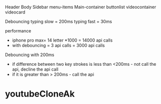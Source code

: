 Header
Body
 Sidebar 
   menu-items
 Main-container
   buttonlist
   videocontainer
      videocard


Debouncing
 typing slow = 200ms 
 typing fast =  30ms

 performance
 - iphone pro max=  14 letter *1000 =  14000 api calls
 - with debouncing  =  3 api calls  = 3000 api calls

 Debouncing with 200ms
  - if difference between two key strokes is less than <200ms - not call the api, decline the api call
  - if it is greater than > 200ms -  call the api 
# youtubeCloneAk
